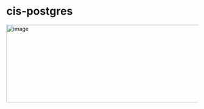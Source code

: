 # cis-postgres




<img width="1350" height="204" alt="image" src="https://github.com/user-attachments/assets/cae1b9a0-089e-4473-992d-85bd7b84c33f" />

